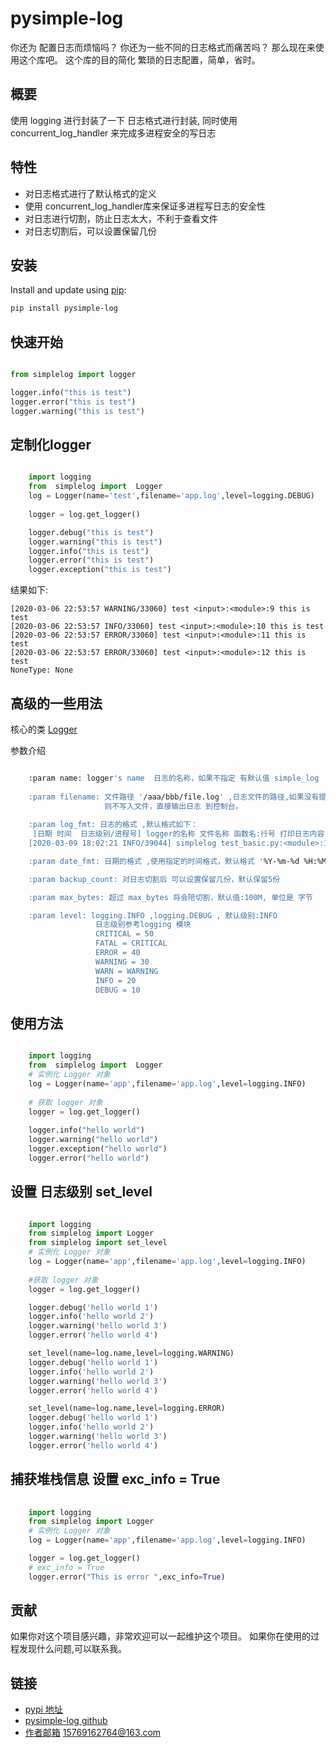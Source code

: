 # pysimple-log 

你还为 配置日志而烦恼吗？ 你还为一些不同的日志格式而痛苦吗？  那么现在来使用这个库吧。
这个库的目的简化 繁琐的日志配置，简单，省时。

## 概要
使用 logging 进行封装了一下 日志格式进行封装,
同时使用 concurrent_log_handler 来完成多进程安全的写日志

## 特性
- 对日志格式进行了默认格式的定义 
- 使用 concurrent_log_handler库来保证多进程写日志的安全性
- 对日志进行切割，防止日志太大，不利于查看文件
- 对日志切割后，可以设置保留几份



## 安装
Install and update using [pip](https://pip.pypa.io/en/stable/quickstart/):

```bash 
pip install pysimple-log
```


## 快速开始   
```python

from simplelog import logger  

logger.info("this is test")
logger.error("this is test")
logger.warning("this is test")

```


## 定制化logger 
```python

    import logging
    from  simplelog import  Logger
    log = Logger(name='test',filename='app.log',level=logging.DEBUG)
    
    logger = log.get_logger()

    logger.debug("this is test")
    logger.warning("this is test")
    logger.info("this is test")
    logger.error("this is test")
    logger.exception("this is test")
```
结果如下:
```
[2020-03-06 22:53:57 WARNING/33060] test <input>:<module>:9 this is test
[2020-03-06 22:53:57 INFO/33060] test <input>:<module>:10 this is test
[2020-03-06 22:53:57 ERROR/33060] test <input>:<module>:11 this is test
[2020-03-06 22:53:57 ERROR/33060] test <input>:<module>:12 this is test
NoneType: None
```


## 高级的一些用法 
核心的类 [Logger](simplelog/utils/logger.py)  

参数介绍
```bash 

    :param name: logger's name  日志的名称，如果不指定 有默认值 simple_log
                
    :param filename: 文件路径 '/aaa/bbb/file.log' ,日志文件的路径,如果没有提供这个值，
                     则不写入文件，直接输出日志 到控制台。
                    
    :param log_fmt: 日志的格式 ,默认格式如下：
     [日期 时间  日志级别/进程号] logger的名称 文件名称 函数名:行号 打印日志内容
    [2020-03-09 18:02:21 INFO/39044] simplelog test_basic.py:<module>:14 hello world

    :param date_fmt: 日期的格式 ,使用指定的时间格式，默认格式 '%Y-%m-%d %H:%M:%S'

    :param backup_count: 对日志切割后 可以设置保留几份，默认保留5份

    :param max_bytes: 超过 max_bytes 将会陪切割，默认值:100M, 单位是 字节

    :param level: logging.INFO ,logging.DEBUG , 默认级别:INFO 
                   日志级别参考logging 模块
                   CRITICAL = 50
                   FATAL = CRITICAL
                   ERROR = 40
                   WARNING = 30
                   WARN = WARNING
                   INFO = 20
                   DEBUG = 10
```
## 使用方法 
```python

    import logging
    from  simplelog import  Logger
    # 实例化 Logger 对象
    log = Logger(name='app',filename='app.log',level=logging.INFO)
    
    # 获取 logger 对象
    logger = log.get_logger()
    
    logger.info("hello world")
    logger.warning("hello world")
    logger.exception("hello world")
    logger.error("hello world")
```




## 设置 日志级别 set_level 
```python

    import logging
    from simplelog import Logger
    from simplelog import set_level
    # 实例化 Logger 对象
    log = Logger(name='app',filename='app.log',level=logging.INFO)
    
    #获取 logger 对象
    logger = log.get_logger()

    logger.debug('hello world 1')
    logger.info('hello world 2')
    logger.warning('hello world 3')
    logger.error('hello world 4')

    set_level(name=log.name,level=logging.WARNING)
    logger.debug('hello world 1')
    logger.info('hello world 2')
    logger.warning('hello world 3')
    logger.error('hello world 4')

    set_level(name=log.name,level=logging.ERROR)
    logger.debug('hello world 1')
    logger.info('hello world 2')
    logger.warning('hello world 3')
    logger.error('hello world 4')

```



## 捕获堆栈信息 设置 exc_info = True
```python
    
    import logging
    from simplelog import Logger
    # 实例化 Logger 对象
    log = Logger(name='app',filename='app.log',level=logging.INFO)

    logger = log.get_logger()
    # exc_info = True 
    logger.error("This is error ",exc_info=True)
```





## 贡献
如果你对这个项目感兴趣，非常欢迎可以一起维护这个项目。
如果你在使用的过程发现什么问题,可以联系我。


## 链接 
- [pypi 地址](https://pypi.org/project/pysimple-log/)
- [pysimple-log github](https://github.com/changyubiao/pysimple-log)
- [作者邮箱]()  15769162764@163.com